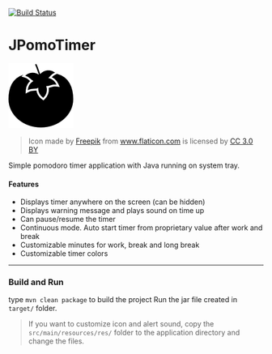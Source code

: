 [![Build Status](https://travis-ci.org/user12043/JPomoTimer.svg?branch=master)](https://travis-ci.org/user12043/JPomoTimer)

# JPomoTimer

![Icon](https://raw.githubusercontent.com/user12043/JPomoTimer/master/src/main/resources/res/icon-pomodoro-dark.png)

> <div>Icon made by <a href="http://www.freepik.com" title="Freepik">Freepik</a> from <a href="https://www.flaticon.com/" title="Flaticon">www.flaticon.com</a> is licensed by <a href="http://creativecommons.org/licenses/by/3.0/" title="Creative Commons BY 3.0" target="_blank">CC 3.0 BY</a></div>


Simple pomodoro timer application with Java running on system tray.

#### Features
- Displays timer anywhere on the screen (can be hidden)
- Displays warning message and plays sound on time up
- Can pause/resume the timer
- Continuous mode. Auto start timer from proprietary value after work and break
- Customizable minutes for work, break and long break
- Customizable timer colors
<hr>

### Build and Run
type `mvn clean package` to build the project
Run the jar file created in `target/` folder.

> If you want to customize icon and alert sound, copy the `src/main/resources/res/` folder to the application directory and change the files.
